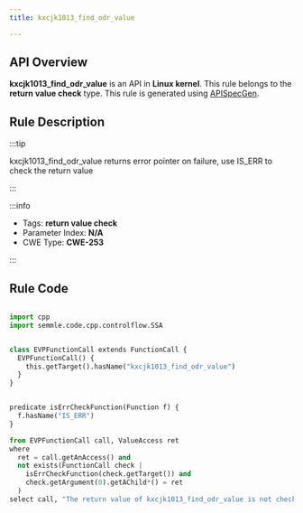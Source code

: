 ```yaml
---
title: kxcjk1013_find_odr_value

---
```



## API Overview
**kxcjk1013_find_odr_value** is an API in **Linux kernel**. This rule belongs to the **return value check** type. This rule is generated using [APISpecGen](../../tools/APISpecGen).
## Rule Description

:::tip

kxcjk1013_find_odr_value returns error pointer on failure, use IS_ERR to check the return value

:::

:::info

- Tags: **return value check**
- Parameter Index: **N/A**
- CWE Type: **CWE-253**

:::

## Rule Code
```python

import cpp
import semmle.code.cpp.controlflow.SSA


class EVPFunctionCall extends FunctionCall {
  EVPFunctionCall() {
    this.getTarget().hasName("kxcjk1013_find_odr_value")
  }
}


predicate isErrCheckFunction(Function f) {
  f.hasName("IS_ERR") 
}

from EVPFunctionCall call, ValueAccess ret
where
  ret = call.getAnAccess() and
  not exists(FunctionCall check |
    isErrCheckFunction(check.getTarget()) and
    check.getArgument(0).getAChild*() = ret
  )
select call, "The return value of kxcjk1013_find_odr_value is not checked with IS_ERR."
    
```